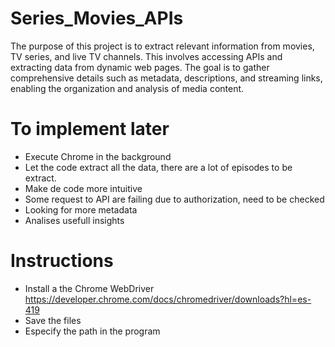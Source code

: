 # Series_Movies_APIs
 The purpose of this project is to extract relevant information from movies, TV series, and live TV channels. This involves accessing APIs and extracting data from dynamic web pages. The goal is to gather comprehensive details such as metadata, descriptions, and streaming links, enabling the organization and analysis of media content.


# To implement later
- Execute Chrome in the background
- Let the code extract all the data, there are a lot of episodes to be extract.
- Make de code more intuitive
- Some request to API are failing due to authorization, need to be checked
- Looking for more metadata
- Analises usefull insights

# Instructions
- Install a the Chrome WebDriver https://developer.chrome.com/docs/chromedriver/downloads?hl=es-419
- Save the files
- Especify the path in the program
